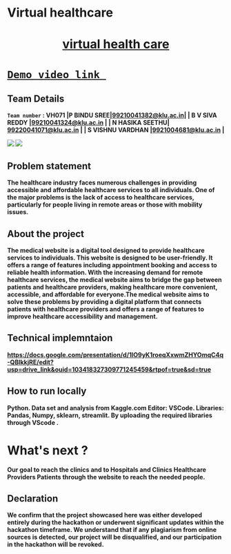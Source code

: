 # Virtual healthcare
<h1 align="center" style="border-bottom: none">
    <b>
        <a href="https://www.google.com"> virtual health care </a><br>
</h1>

#   [`Demo video link `](https://drive.google.com/file/d/1hfxh_06gomQVWspn82vKl8e62z2Ghkfg/view?usp=drive_link) 

## Team Details
`Team number` : VH071
|P BINDU SREE|99210041382@klu.ac.in|
| B V SIVA REDDY |99210041324@klu.ac.in |
| N HASIKA SEETHU| 99220041071@klu.ac.in |
| S VISHNU VARDHAN |9921004681@klu.ac.in |

<div style="![c15994f8-6f20-44c1-a94d-31f4d022a2a3_20240317_6206415106315464345](https://github.com/Bsreddy1231/Virtual-Healthcare/assets/142500049/d2de273a-39b7-43c7-a798-7aafe7c187e0)
">
    <img src="https://github.com/gdsc-iiitdm-kancheepuram/Vashisht-hackathon-template/assets/163700525/5eeb395f-dfd4-4e69-998d-211e63af6aac">
    <img src="https://github.com/gdsc-iiitdm-kancheepuram/Vashisht-hackathon-template/assets/163700525/d11a8105-c17f-47b6-be12-add226c7bd25">
    

## Problem statement 
The healthcare industry faces numerous challenges in providing accessible and affordable healthcare services to all individuals. One of the major problems is the lack of access to healthcare services, particularly for people living in remote areas or those with mobility issues.
## About the project
The medical website is a digital tool designed to provide healthcare services to individuals. This website is designed to be user-friendly. It offers a range of features including appointment booking and access to reliable health information. With the increasing demand for remote healthcare services, the medical website aims to bridge the gap between patients and healthcare providers, making healthcare more convenient, accessible, and affordable for everyone.The medical website aims to solve these problems by providing a digital platform that connects patients with healthcare providers and offers a range of features to improve healthcare accessibility and management.

## Technical implemntaion 
https://docs.google.com/presentation/d/1IO9yK1roeqXxwmZHYOmqC4q-QBlkkjRE/edit?usp=drive_link&ouid=103418327309771245459&rtpof=true&sd=true

## How to run locally 
Python.
Data set and analysis from Kaggle.com
Editor:  VSCode.
Libraries: Pandas, Numpy, sklearn, streamlit.
By uploading the required libraries through VScode .


# What's next ?
Our goal to reach the clinics and to Hospitals and Clinics Healthcare Providers Patients through the website to reach the needed people. 


## Declaration
We confirm that the project showcased here was either developed entirely during the hackathon or underwent significant updates within the hackathon timeframe. We understand that if any plagiarism from online sources is detected, our project will be disqualified, and our participation in the hackathon will be revoked.
